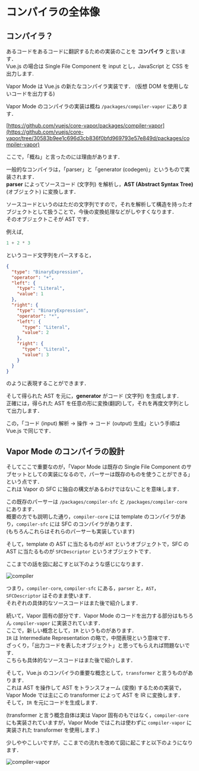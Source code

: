 # コンパイラの全体像

## コンパイラ？

あるコードをあるコードに翻訳するための実装のことを **コンパイラ** と言います．\
Vue.js の場合は Single File Component を input とし，JavaScript と CSS を出力します.

Vapor Mode は Vue.js の新たなコンパイラ実装です．
\(仮想 DOM を使用しないコードを出力する)

Vapor Mode のコンパイラの実装は概ね `/packages/compiler-vapor` にあります．

[https://github.com/vuejs/core-vapor/packages/compiler-vapor](https://github.com/vuejs/core-vapor/tree/30583b9ee1c696d3cb836f0bfd969793e57e849d/packages/compiler-vapor)

ここで，「概ね」と言ったのには理由があります．

一般的なコンパイラは，「parser」と「generator (codegen)」というもので実装されます．\
**parser** によってソースコード (文字列) を解析し，**AST (Abstract Syntax Tree)** (オブジェクト) に変換します．

ソースコードというのはただの文字列ですので，それを解析して構造を持ったオブジェクトとして扱うことで，今後の変換処理などがしやすくなります．\
そのオブジェクトこそが AST です．

例えば,

```js
1 + 2 * 3
```

というコード文字列をパースすると，

```json
{
  "type": "BinaryExpression",
  "operator": "+",
  "left": {
    "type": "Literal",
    "value": 1
  },
  "right": {
    "type": "BinaryExpression",
    "operator": "*",
    "left": {
      "type": "Literal",
      "value": 2
    },
    "right": {
      "type": "Literal",
      "value": 3
    }
  }
}
```

のように表現することができます．

そして得られた AST を元に，**generator** がコード (文字列) を生成します．\
正確には，得られた AST を任意の形に変換(翻訳)して，それを再度文字列として出力します．

この，「コード (input) 解析 -> 操作 -> コード (output) 生成」という手順は Vue.js で同じです．

## Vapor Mode のコンパイラの設計

そしてここで重要なのが，「Vapor Mode は既存の Single File Component のサブセットとしての実装になるので，パーサーは既存のものを使うことができる」という点です．\
これは Vapor の SFC に独自の構文があるわけではないことを意味します．

この既存のパーサーは `/packages/compiler-sfc` と `/packages/compiler-core` にあります．\
概要の方でも説明した通り，`compiler-core` には template のコンパイラがあり，`compiler-sfc` には SFC のコンパイラがあります．\
(もちろんこれらはそれらのパーサーも実装しています)

そして，template の AST に当たるものが `AST` というオブジェクトで，SFC の AST に当たるものが `SFCDescriptor` というオブジェクトです．

ここまでの話を図に起こすと以下のような感じになります．

![compiler](/compiler-overview/compiler.drawio.png)

つまり，`compiler-core`, `compiler-sfc` にある，`parser` と，`AST`，`SFCDescriptor` はそのまま使います．\
それぞれの具体的なソースコードはまた後で紹介します．

続いて，Vapor 固有の部分です．Vapor Mode のコードを出力する部分はもちろん `compiler-vapor` に実装されています．\
ここで，新しい概念として，`IR` というものがあります．\
`IR` は Intermediate Representation の略で，中間表現という意味です．\
ざっくり，「出力コードを表したオブジェクト」と思ってもらえれば問題ないです．\
こちらも具体的なソースコードはまた後で紹介します．

そして，Vue.js のコンパイラの重要な概念として，`transformer` と言うものがあります．\
これは AST を操作して AST をトランスフォーム (変換) するための実装で，Vapor Mode では主にこの transformer によって AST を IR に変換します．\
そして，`IR` を元にコードを生成します．

(transformer と言う概念自体は実は Vapor 固有のもではなく，`compiler-core` にも実装されていますが，Vapor Mode ではこれは使わずに `compiler-vapor` に実装された transformer を使用します．)

少しややこしいですが，ここまでの流れを改めて図に起こすと以下のようになります．

![compiler-vapor](/compiler-overview/compiler-vapor.drawio.png)
